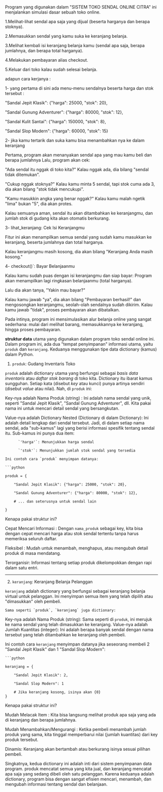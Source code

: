 Program yang digunakan dalam "SISTEM TOKO SENDAL ONLINE CITRA" ini menjalankan simulasi dasar sebuah toko online.

1.Melihat-lihat sendal apa saja yang dijual (beserta harganya dan berapa stoknya).

2.Memasukkan sendal yang kamu suka ke keranjang belanja.

3.Melihat kembali isi keranjang belanja kamu (sendal apa saja, berapa jumlahnya, dan berapa total harganya).

4.Melakukan pembayaran alias checkout.

5.Keluar dari toko kalau sudah selesai belanja.

adapun cara kerjanya :

1- yang pertama di sini ada menu-menu sendalnya beserta harga dan stok tersebut :

"Sandal Jepit Klasik": {"harga": 25000, "stok": 20},

"Sandal Gunung Adventurer": {"harga": 80000, "stok": 12},

"Sandal Kulit Santai": {"harga": 150000, "stok": 8},

"Sandal Slop Modern": {"harga": 60000, "stok": 15}

2- jika kamu tertarik dan suka kamu bisa menambahkan nya ke dalam keranjang

Pertama, program akan menanyakan sendal apa yang mau kamu beli dan berapa jumlahnya
 Lalu, program akan cek:
 
 "Ada sendal itu nggak di toko kita?" Kalau nggak ada, dia bilang "sendal tidak ditemukan".
 
 "Cukup nggak stoknya?" Kalau kamu minta 5 sendal, tapi stok cuma ada 3, dia akan bilang "stok tidak mencukupi".
 
"Kamu masukkin angka yang benar nggak?" Kalau kamu malah ngetik "lima" bukan "5", dia akan protes.

 Kalau semuanya aman, sendal itu akan ditambahkan ke keranjangmu, dan jumlah stok di gudang kita akan otomatis berkurang.
 
3- lihat_keranjang: Cek Isi Keranjangmu

Fitur ini akan menampilkan semua sendal yang sudah kamu masukkan ke keranjang, beserta jumlahnya dan total harganya. 

Kalau keranjangmu masih kosong, dia akan bilang "Keranjang Anda masih kosong."


4- checkout()`: Bayar Belanjaanmu

Kalau kamu sudah puas dengan isi keranjangmu dan siap bayar: Program akan menampilkan lagi ringkasan belanjaanmu (total harganya).

Lalu dia akan tanya, "Yakin mau bayar?"

Kalau kamu jawab "ya", dia akan bilang "Pembayaran berhasil!" dan mengosongkan keranjangmu, seolah-olah sendalnya sudah dikirim.
Kalau kamu jawab "tidak", proses pembayaran akan dibatalkan.


Pada intinya, program ini mensimulasikan alur belanja online yang sangat sederhana: mulai dari melihat barang, memasukkannya ke keranjang, hingga proses pembayaran. 


 **struktur data** utama yang digunakan dalam program toko sendal online ini. Dalam program ini, ada dua "tempat penyimpanan" informasi utama, yaitu `produk` dan `keranjang`. Keduanya menggunakan tipe data dictionary (kamus) dalam Python.

1. `produk`: Gudang Inventaris Toko

`produk` adalah dictionary utama yang berfungsi sebagai *basis data inventaris* atau *daftar stok barang* di toko kita. 
 Dictionary itu ibarat kamus sungguhan. Setiap kata (disebut *key* atau kunci) punya artinya sendiri (disebut *value* atau nilai). Nah, di `produk` ini:

Key-nya adalah Nama Produk (string) : Ini adalah nama sendal yang unik, seperti "Sandal Jepit Klasik", "Sandal Gunung    Adventurer", dll. Kita pakai nama ini untuk mencari detail sendal yang bersangkutan.

Value-nya adalah Dictionary Nested (Dictionary di dalam Dictionary): Ini adalah detail lengkap dari sendal tersebut. Jadi, di dalam setiap nama sendal, ada "sub-kamus" lagi yang berisi informasi spesifik tentang sendal itu. Sub-kamus ini punya dua item:

          `'harga'`: Menunjukkan harga sendal 
          
          `'stok'`: Menunjukkan jumlah stok sendal yang tersedia
          
    Ini contoh cara `produk` menyimpan datanya:

    ```python
    
    produk = {
    
        "Sandal Jepit Klasik": {"harga": 25000, "stok": 20},
        
        "Sandal Gunung Adventurer": {"harga": 80000, "stok": 12},
        
        # ... dan seterusnya untuk sendal lain
        
    }
   
Kenapa pakai struktur ini?

Cepat Mencari Informasi : Dengan `nama_produk` sebagai key, kita bisa dengan cepat mencari harga atau stok sendal tertentu tanpa harus memeriksa seluruh daftar.

Fleksibel : Mudah untuk menambah, menghapus, atau mengubah detail produk di masa mendatang.

Terorganisir: Informasi tentang setiap produk dikelompokkan dengan rapi dalam satu entri.

-----

2. `keranjang`: Keranjang Belanja Pelanggan

`keranjang` adalah dictionary yang berfungsi sebagai keranjang belanja virtual untuk pelanggan. Ini menyimpan semua item yang telah dipilih atau "dimasukkan" oleh pembeli.

    Sama seperti `produk`, `keranjang` juga dictionary:

Key-nya adalah Nama Produk (string): Sama seperti di `produk`, ini merujuk ke nama sendal yang telah dimasukkan ke keranjang.
Value-nya adalah Jumlah Kuantitas (integer): Ini adalah berapa banyak sendal dengan nama tersebut yang telah ditambahkan ke keranjang oleh pembeli.

 Ini contoh cara `keranjang` menyimpan datanya jika seseorang membeli 2 "Sandal Jepit Klasik" dan 1 "Sandal Slop Modern":

    ```python
    
    keranjang = {
    
        "Sandal Jepit Klasik": 2,
        
        "Sandal Slop Modern": 1
        
        # Jika keranjang kosong, isinya akan {0}
    }
    
Kenapa pakai struktur ini?

Mudah Melacak Item : Kita bisa langsung melihat produk apa saja yang ada di keranjang dan berapa jumlahnya.

Mudah Menambahkan/Mengurangi : Ketika pembeli menambah jumlah produk yang sama, kita tinggal memperbarui nilai (jumlah kuantitas) dari key produk tersebut.

Dinamis: Keranjang akan bertambah atau berkurang isinya sesuai pilihan pembeli.

Singkatnya, kedua dictionary ini adalah inti dari sistem penyimpanan data program. produk mencatat semua yang kita jual, dan keranjang mencatat apa saja yang sedang dibeli oleh satu pelanggan. Karena keduanya adalah dictionary, program bisa dengan sangat efisien mencari, menambah, dan mengubah informasi tentang sendal dan belanjaan.
